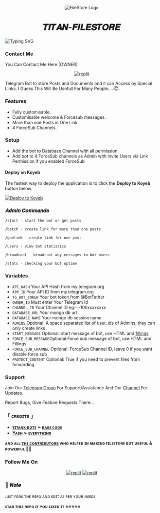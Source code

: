 <p align="center">
  <img src="https://envs.sh/WeX.jpg" alt="FileStore Logo">
</p>
<h1 align="center">
  𝑻𝑰𝑻𝑨𝑵-𝑭𝑰𝑳𝑬𝑺𝑻𝑶𝑹𝑬
</h1>

![Typing SVG](https://readme-typing-svg.herokuapp.com/?lines=𝑾𝒆𝒍𝒄𝒐𝒎𝒆+𝑻𝒐+𝑻𝒊𝒕𝒂𝒏-𝑭𝒊𝒍𝒆𝑺𝒕𝒐𝒓𝒆!;𝑪𝒓𝒆𝒂𝒕𝒆𝒅+𝑩𝒚+𝒀𝒂𝒔𝒉!;𝑨+𝑺𝒊𝒎𝒑𝒍𝒆+𝒂𝒏𝒅+𝑷𝒐𝒘𝒆𝒓𝒇𝒖𝒍+𝑭𝒊𝒍𝒆𝑺𝒕𝒐𝒓𝒆𝑩𝒐𝒕!;𝑨+𝑩𝒐𝒕+𝑾𝒊𝒕𝒉+𝑭𝒐𝒖𝒓+𝑭𝒐𝒓𝒄𝒆𝑺𝒖𝒃+𝑪𝒉𝒂𝒏𝒏𝒆𝒍𝒔!)
</p>

### Contact Me

You Can Contact Me Here [OWNER]

<p align="center">
<a href="https://telegram.me/TitanContactBot"><img alt="replit" src="https://img.shields.io/badge/-Telegram-blue?style=for-the-badge&logo=telegram&logoColor=white"/></a>

Telegram Bot to store Posts and Documents and it can Access by Special Links.
I Guess This Will Be Usefull For Many People.....😇. 

### Features
- Fully customisable.
- Customisable welcome & Forcesub messages.
- More than one Posts in One Link.
- 4 ForceSub Channels.

### Setup

- Add the bot to Database Channel with all permission
- Add bot to 4 ForceSub channels as Admin with Invite Users via Link Permission if you enabled ForceSub 

#### Deploy on Koyeb

The fastest way to deploy the application is to click the **Deploy to Koyeb** button below.


[![Deploy to Koyeb](https://www.koyeb.com/static/images/deploy/button.svg)](https://app.koyeb.com/deploy?type=git&repository=github.com/TitanXBots/FileStore&branch=koyeb&name=filesharingbot)


### 𝑨𝒅𝒎𝒊𝒏 𝑪𝒐𝒎𝒎𝒂𝒏𝒅𝒔

```
/start - start the bot or get posts

/batch - create link for more than one posts

/genlink - create link for one post

/users - view bot statistics

/broadcast - broadcast any messages to bot users

/stats - checking your bot uptime
```

### Variables

* `API_HASH` Your API Hash from my.telegram.org
* `APP_ID` Your API ID from my.telegram.org
* `TG_BOT_TOKEN` Your bot token from @BotFather
* `OWNER_ID` Must enter Your Telegram Id
* `CHANNEL_ID` Your Channel ID eg:- -100xxxxxxxx
* `DATABASE_URL` Your mongo db url
* `DATABASE_NAME` Your mongo db session name
* `ADMINS` Optional: A space separated list of user_ids of Admins, they can only create links
* `START_MESSAGE` Optional: start message of bot, use HTML and <a href='https://github.com/TitanXBots/FileStore/blob/koyeb/README.md#start_message'>fillings</a>
* `FORCE_SUB_MESSAGE`Optional:Force sub message of bot, use HTML and Fillings
* `FORCE_SUB_CHANNEL` Optional: ForceSub Channel ID, leave 0 if you want disable force sub
* `PROTECT_CONTENT` Optional: True if you need to prevent files from forwarding


### Support   
Join Our [Telegram Group](https://www.telegram.dog/TitanMattersSupport) For Support/Assistance And Our [Channel](https://www.telegram.dog/TitanXBots) For Updates.   
   
Report Bugs, Give Feature Requests There... 

<h3>「 ᴄʀᴇᴅɪᴛs 」
</h3>

- <b>[ᴛɪᴛᴀɴx ʙᴏᴛꜱ](https://t.me/TitanXBots)   ➣   [ʙᴀsᴇ ᴄᴏᴅᴇ](https://t.me/TitanXBots) </b>
- <b>[Yᴀsʜ](https://github.com/TitanXBots)   ➢   [ᴇᴠᴇʀʏᴛʜɪɴɢ](https://t.me/Pirates_Titans) </b>
 
<b>ᴀɴᴅ ᴀʟʟ [ᴛʜᴇ ᴄᴏɴᴛʀɪʙᴜᴛᴏʀs](https://telegram.me/TitanXBots) ᴡʜᴏ ʜᴇʟᴩᴇᴅ ɪɴ ᴍᴀᴋɪɴɢ ꜰɪʟᴇꜱᴛᴏʀᴇ ʙᴏᴛ ᴜsᴇꜰᴜʟ & ᴩᴏᴡᴇʀꜰᴜʟ 🖤🤍 </b>


### Follow Me On

</p>
<p align="center">
<a href="https://telegram.me/TitanXBots"><img alt="replit" src="https://img.shields.io/badge/-Telegram-blue?style=for-the-badge&logo=telegram&logoColor=white"/></a>
<a href="https://www.youtube.com/@TitanTechMatters"><img alt="replit" src="https://img.shields.io/badge/-youtube-red?style=for-the-badge&logo=youtube&logoColor=white"/></a>
</p>

### 📌 𝑵𝒐𝒕𝒆

ᴊᴜꜱᴛ ꜰᴏʀᴋ ᴛʜᴇ ʀᴇᴘᴏ ᴀɴᴅ ᴇᴅɪᴛ ᴀꜱ ᴘᴇʀ ʏᴏᴜʀ ɴᴇᴇᴅꜱ

   **ꜱᴛᴀʀ ᴛʜɪꜱ ʀᴇᴘᴏ ɪꜰ ʏᴏᴜ ʟɪᴋᴇᴅ ɪᴛ ⭐⭐⭐⭐⭐**

